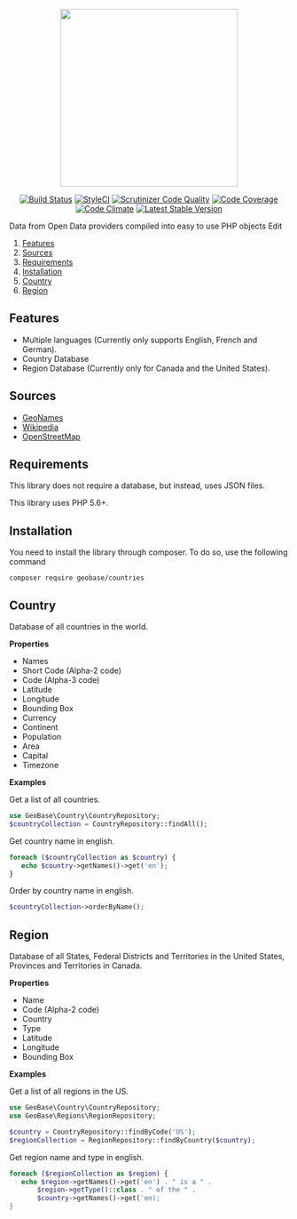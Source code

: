 <p align="center"><img width="320"src="https://cdn.rawgit.com/geobase/countries/master/logo.png"></p>

<p align="center">
  <a href="https://travis-ci.org/geobase/php-countries"><img src="https://img.shields.io/travis/geobase/php-countries.svg?style=flat-square" alt="Build Status"></a>
  <a href="https://styleci.io/repos/26692561"><img src="https://styleci.io/repos/26692561/shield" alt="StyleCI"></a>
  <a href="https://scrutinizer-ci.com/g/geobase/php-countries/?branch=master"><img src="https://img.shields.io/scrutinizer/g/geobase/php-countries.svg?style=flat-square" alt="Scrutinizer Code Quality"></a>
  <a href="https://scrutinizer-ci.com/g/geobase/php-countries/?branch=master"><img src="https://img.shields.io/scrutinizer/coverage/g/geobase/php-countries.svg?style=flat-square" alt="Code Coverage"></a>
  <a href="https://codeclimate.com/github/geobase/php-countries"><img src="https://img.shields.io/codeclimate/github/geobase/php-countries.svg?style=flat-square" alt="Code Climate"></a>
  <a href="https://packagist.org/packages/geobase/countries"><img src="https://img.shields.io/packagist/v/geobase/countries.svg?style=flat-square" alt="Latest Stable Version"></a>
</p>

Data from Open Data providers compiled into easy to use PHP objects Edit

1. [Features](#features)
2. [Sources](#sources)
3. [Requirements](#requirements)
4. [Installation](#installation)
5. [Country](#country)
6. [Region](#region)

## Features

 * Multiple languages (Currently only supports English, French and German).
 * Country Database
 * Region Database (Currently only for Canada and the United States). 

## Sources

 * [GeoNames](http://www.geonames.org/)
 * [Wikipedia](http://en.wikipedia.org/)
 * [OpenStreetMap](http://www.openstreetmap.org/)

## Requirements

This library does not require a database, but instead, uses JSON files.
 
This library uses PHP 5.6+.

## Installation

You need to install the library through composer. To do so, use the
following command

```
composer require geobase/countries
```

## Country

Database of all countries in the world.

__Properties__

 * Names
 * Short Code (Alpha-2 code)
 * Code (Alpha-3 code)
 * Latitude
 * Longitude
 * Bounding Box
 * Currency
 * Continent
 * Population
 * Area
 * Capital
 * Timezone

__Examples__

Get a list of all countries.

```php
use GeoBase\Country\CountryRepository;
$countryCollection = CountryRepository::findAll();
```

Get country name in english.

```php
foreach ($countryCollection as $country) {
   echo $country->getNames()->get('en');
}
```

Order by country name in english.

```php
$countryCollection->orderByName();
```

## Region

Database of all States, Federal Districts and Territories in the United States, Provinces and Territories in Canada.

__Properties__

 * Name
 * Code (Alpha-2 code)
 * Country
 * Type
 * Latitude
 * Longitude
 * Bounding Box

__Examples__

Get a list of all regions in the US.

```php
use GeoBase\Country\CountryRepository;
use GeoBase\Regions\RegionRepository;

$country = CountryRepository::findByCode('US');
$regionCollection = RegionRepository::findByCountry($country);
```

Get region name and type in english.

```php
foreach ($regionCollection as $region) {
   echo $region->getNames()->get('en') . " is a " . 
       $region->getType()::class . " of the " . 
       $country->getNames()->get('en);
}
```
